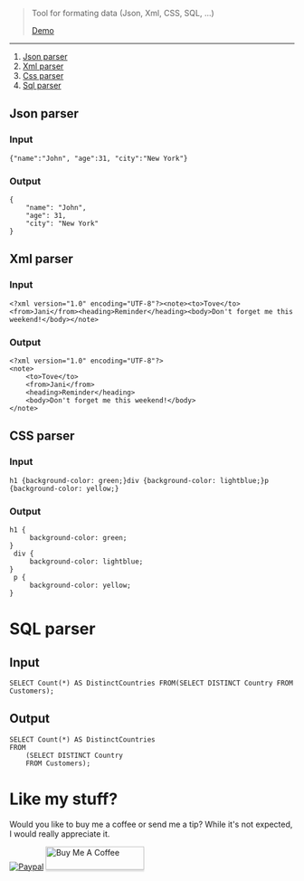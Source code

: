 > Tool for formating data (Json, Xml, CSS, SQL, ...)
>
> [Demo](https://nqloc.github.io/tools/formatter/)

---

1. [Json parser](#json-parser)
2. [Xml parser](#xml-parser)
3. [Css parser](#css-parser)
4. [Sql parser](#sql-parser)

## Json parser
### Input
```
{"name":"John", "age":31, "city":"New York"}
```
### Output
```
{
    "name": "John",
    "age": 31,
    "city": "New York"
}
```

## Xml parser
### Input
```
<?xml version="1.0" encoding="UTF-8"?><note><to>Tove</to><from>Jani</from><heading>Reminder</heading><body>Don't forget me this weekend!</body></note>
```
### Output
```
<?xml version="1.0" encoding="UTF-8"?>
<note>
    <to>Tove</to>
    <from>Jani</from>
    <heading>Reminder</heading>
    <body>Don't forget me this weekend!</body>
</note>
```

## CSS parser
### Input
```
h1 {background-color: green;}div {background-color: lightblue;}p {background-color: yellow;}
```
### Output
```
h1 {
     background-color: green;
}
 div {
     background-color: lightblue;
}
 p {
     background-color: yellow;
}
```

# SQL parser
## Input
```
SELECT Count(*) AS DistinctCountries FROM(SELECT DISTINCT Country FROM Customers);
```
## Output
```
SELECT Count(*) AS DistinctCountries
FROM 
    (SELECT DISTINCT Country
    FROM Customers);
```

# Like my stuff?

Would you like to buy me a coffee or send me a tip?
While it's not expected, I would really appreciate it.

[![Paypal](https://www.paypalobjects.com/webstatic/mktg/Logo/pp-logo-100px.png)](https://paypal.me) <a href="https://www.buymeacoffee.com/QGs0BZ3" target="_blank"><img src="https://www.buymeacoffee.com/assets/img/custom_images/white_img.png" alt="Buy Me A Coffee" style="height: 41px !important;width: 174px !important;box-shadow: 0px 3px 2px 0px rgba(190, 190, 190, 0.5) !important;-webkit-box-shadow: 0px 3px 2px 0px rgba(190, 190, 190, 0.5) !important;" ></a>

